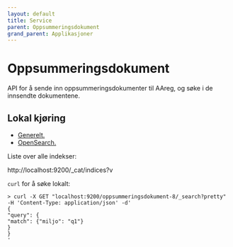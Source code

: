 ```yaml
---
layout: default
title: Service
parent: Oppsummeringsdokument
grand_parent: Applikasjoner
---
```


# Oppsummeringsdokument
API for å sende inn oppsummeringsdokumenter til AAreg, og søke i de innsendte dokumentene.

## Lokal kjøring
* [Generelt.](../../docs/local_general.md)
* [OpenSearch.](../../docs/local_opensearch.md)

Liste over alle indekser:

http://localhost:9200/_cat/indices?v

`curl` for å søke lokalt:

```
> curl -X GET "localhost:9200/oppsummeringsdokument-8/_search?pretty" -H 'Content-Type: application/json' -d'
{
"query": {
"match": {"miljo": "q1"}
}
}
'
```